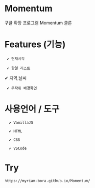 # Momentum
구글 확장 프로그램 Momentum 클론




# Features (기능)
	 ✔ 현재시각

	 ✔ 할일 리스트

   ✔ 지역,날씨
	
	 ✔ 무작위 배경화면



# 사용언어 / 도구
	  ✔ VanillaJS

	  ✔ HTML
	
	  ✔ CSS
		
	  ✔ VSCode
		

# Try
	https://myriam-bora.github.io/Momentum/
